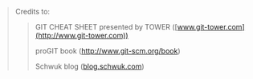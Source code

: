 > Credits to:
>
> > GIT CHEAT SHEET presented by TOWER
> > ([www.git-tower.com](http://www.git-tower.com))
> >
> > proGIT book (<http://www.git-scm.org/book>)
> >
> > Schwuk blog
> > ([blog.schwuk.com](http://blog.schwuk.com/2013/02/11/using-multiple-remote-repositories-with-git/))